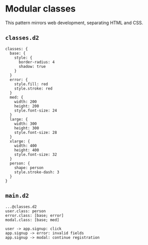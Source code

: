 # Modular classes

This pattern mirrors web development, separating HTML and CSS.

## `classes.d2`
```d2
classes: {
  base: {
    style: {
      border-radius: 4
      shadow: true
    }
  }
  error: {
    style.fill: red
    style.stroke: red
  }
  med: {
    width: 200
    height: 200
    style.font-size: 24
  }
  large: {
    width: 300
    height: 300
    style.font-size: 28
  }
  xlarge: {
    width: 400
    height: 400
    style.font-size: 32
  }
  person: {
    shape: person
    style.stroke-dash: 3
  }
}
```

## `main.d2`
```d2
...@classes.d2
user.class: person
error.class: [base; error]
modal.class: [base; med]

user -> app.signup: click
app.signup -> error: invalid fields
app.signup -> modal: continue registration
```

<div className="embedSVG" dangerouslySetInnerHTML={{__html: require('@site/static/img/generated/imports-classes-main.svg2')}}></div>
